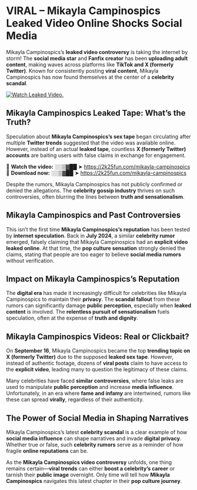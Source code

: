 # VIRAL – Mikayla Campinospics Leaked Video Online Shocks Social Media 

Mikayla Campinospics’s **leaked video controversy** is taking the internet by storm! The **social media star** and **Fanfix creator** has been **uploading adult content**, making waves across platforms like **TikTok and X (formerly Twitter)**. Known for consistently posting **viral content**, Mikayla Campinospics has now found themselves at the center of a **celebrity scandal**.  

[![Watch Leaked Video.](https://miro.medium.com/v2/resize:fit:828/format:webp/1*cilzJN44JGOrTw9NJCrNHA.gif "Watch Leaked Video")](https://2k25fun.com/mikayla-campinospics)

## **Mikayla Campinospics Leaked Tape: What’s the Truth?**  
Speculation about **Mikayla Campinospics’s sex tape** began circulating after multiple **Twitter trends** suggested that the video was available online. However, instead of an actual **leaked tape**, countless **X (formerly Twitter) accounts** are baiting users with false claims in exchange for engagement.  

🔹 **Watch the video:** ░░▒▓██ ➤ https://2k25fun.com/mikayla-campinospics  
🔹 **Download now:** ░░▒▓██ ➤ https://2k25fun.com/mikayla-campinospics  

Despite the rumors, Mikayla Campinospics has not publicly confirmed or denied the allegations. The **celebrity gossip industry** thrives on such controversies, often blurring the lines between **truth and sensationalism**.  

## **Mikayla Campinospics and Past Controversies**  
This isn’t the first time **Mikayla Campinospics’s reputation** has been tested by **internet speculation**. Back in **July 2024**, a similar **celebrity rumor** emerged, falsely claiming that Mikayla Campinospics had an **explicit video leaked online**. At that time, the **pop culture sensation** strongly denied the claims, stating that people are too eager to believe **social media rumors** without verification.  

## **Impact on Mikayla Campinospics’s Reputation**  
The **digital era** has made it increasingly difficult for celebrities like Mikayla Campinospics to maintain their **privacy**. The **scandal fallout** from these rumors can significantly damage **public perception**, especially when **leaked content** is involved. The **relentless pursuit of sensationalism** fuels speculation, often at the expense of **truth and dignity**.  

## **Mikayla Campinospics Videos: Real or Clickbait?**  
On **September 16**, Mikayla Campinospics became the top **trending topic on X (formerly Twitter)** due to the supposed **leaked sex tape**. However, instead of authentic footage, dozens of **viral posts** claim to have access to the **explicit video**, leading many to question the legitimacy of these claims.  

Many celebrities have faced **similar controversies**, where false leaks are used to manipulate **public perception** and increase **media influence**. Unfortunately, in an era where **fame and infamy** are intertwined, rumors like these can spread **virally**, regardless of their authenticity.  

## **The Power of Social Media in Shaping Narratives**  
Mikayla Campinospics’s latest **celebrity scandal** is a clear example of how **social media influence** can shape narratives and invade **digital privacy**. Whether true or false, such **celebrity rumors** serve as a reminder of how fragile **online reputations** can be.  

As the **Mikayla Campinospics video controversy** unfolds, one thing remains certain—**viral trends** can either **boost a celebrity’s career** or tarnish their **public image** overnight. Only time will tell how **Mikayla Campinospics** navigates this latest chapter in their **pop culture journey**. 